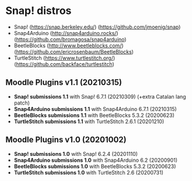 # Snap! distros
- Snap! (https://snap.berkeley.edu/)  (https://github.com/jmoenig/snap)
- Snap4Arduino  (http://snap4arduino.rocks/)  (https://github.com/bromagosa/snap4arduino)
- BeetleBlocks  (http://www.beetleblocks.com/)  (https://github.com/ericrosenbaum/BeetleBlocks)
- TurtleStitch  (https://www.turtlestitch.org/)  (https://github.com/backface/turtlestitch)

## Moodle Plugins v1.1 (20210315)
- **Snap! submissions 1.1** with Snap! 6.7.1 (20210309) (+extra Catalan lang patch)
- **Snap4Arduino submissions 1.1** with Snap4Arduino 6.7.1 (20210315)
- **BeetleBlocks submissions 1.1** with BeetleBlocks 5.3.2 (20200623)
- **TurtleStitch submissions 1.1** with TurtleStitch 2.6.1 (20201210)

## Moodle Plugins v1.0 (20201002)
- **Snap! submissions 1.0** with Snap! 6.2.4 (20201110)
- **Snap4Arduino submissions 1.0** with Snap4Arduino 6.2 (20200901)
- **BeetleBlocks submissions 1.0** with BeetleBlocks 5.3.2 (20200623)
- **TurtleStitch submissions 1.0** with TurtleStitch 2.6 (20200731)
